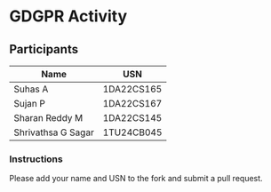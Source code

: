 # GDGPR Activity

## Participants

| Name   | USN        |
|--------|------------|
| Suhas A| 1DA22CS165 |
| Sujan P| 1DA22CS167 |
| Sharan Reddy M| 1DA22CS145|
| Shrivathsa G Sagar | 1TU24CB045 |

### Instructions
Please add your name and USN to the fork and submit a pull request.

